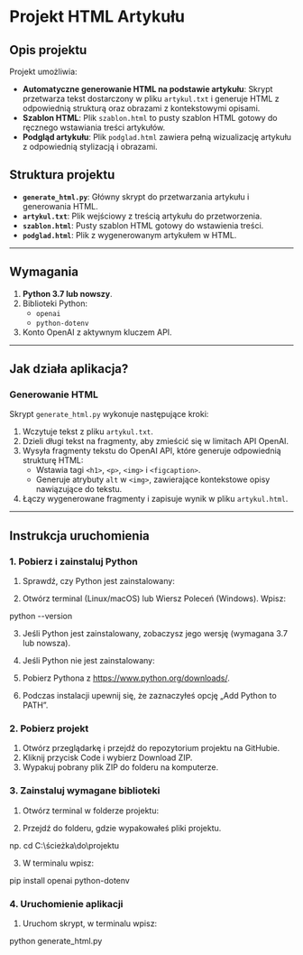 # Projekt HTML Artykułu

## Opis projektu

Projekt umożliwia:
- **Automatyczne generowanie HTML na podstawie artykułu**: Skrypt przetwarza tekst dostarczony w pliku `artykul.txt` i generuje HTML z odpowiednią strukturą oraz obrazami z kontekstowymi opisami.
- **Szablon HTML**: Plik `szablon.html` to pusty szablon HTML gotowy do ręcznego wstawiania treści artykułów.
- **Podgląd artykułu**: Plik `podglad.html` zawiera pełną wizualizację artykułu z odpowiednią stylizacją i obrazami.

## Struktura projektu

- **`generate_html.py`**: Główny skrypt do przetwarzania artykułu i generowania HTML.
- **`artykul.txt`**: Plik wejściowy z treścią artykułu do przetworzenia.
- **`szablon.html`**: Pusty szablon HTML gotowy do wstawienia treści.
- **`podglad.html`**: Plik z wygenerowanym artykułem w HTML.

---

## Wymagania

1. **Python 3.7 lub nowszy**.
2. Biblioteki Python:
   - `openai`
   - `python-dotenv`
3. Konto OpenAI z aktywnym kluczem API.

---

## Jak działa aplikacja?

### Generowanie HTML
Skrypt `generate_html.py` wykonuje następujące kroki:
1. Wczytuje tekst z pliku `artykul.txt`.
2. Dzieli długi tekst na fragmenty, aby zmieścić się w limitach API OpenAI.
3. Wysyła fragmenty tekstu do OpenAI API, które generuje odpowiednią strukturę HTML:
   - Wstawia tagi `<h1>`, `<p>`, `<img>` i `<figcaption>`.
   - Generuje atrybuty `alt` w `<img>`, zawierające kontekstowe opisy nawiązujące do tekstu.
4. Łączy wygenerowane fragmenty i zapisuje wynik w pliku `artykul.html`.

---

## Instrukcja uruchomienia

### 1. Pobierz i zainstaluj Python

1. Sprawdź, czy Python jest zainstalowany:

2. Otwórz terminal (Linux/macOS) lub Wiersz Poleceń (Windows).
Wpisz:

 python --version

3. Jeśli Python jest zainstalowany, zobaczysz jego wersję (wymagana 3.7 lub nowsza).
4. Jeśli Python nie jest zainstalowany:

5. Pobierz Pythona z https://www.python.org/downloads/.
6. Podczas instalacji upewnij się, że zaznaczyłeś opcję „Add Python to PATH”.

### 2. Pobierz projekt

1. Otwórz przeglądarkę i przejdź do repozytorium projektu na GitHubie.
2. Kliknij przycisk Code i wybierz Download ZIP.
3. Wypakuj pobrany plik ZIP do folderu na komputerze.

### 3. Zainstaluj wymagane biblioteki
1. Otwórz terminal w folderze projektu:

2. Przejdź do folderu, gdzie wypakowałeś pliki projektu.

np. cd C:\ścieżka\do\projektu

3. W terminalu wpisz:

pip install openai python-dotenv

### 4. Uruchomienie aplikacji
1. Uruchom skrypt, w terminalu wpisz:

python generate_html.py


